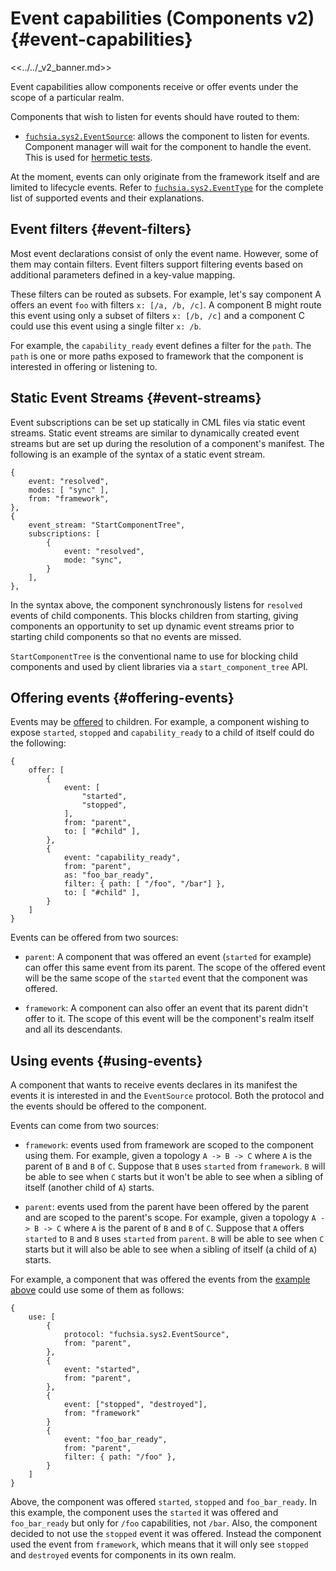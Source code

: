 # Event capabilities (Components v2) {#event-capabilities}

<<../../_v2_banner.md>>

Event capabilities allow components receive or offer events under the scope of a
particular realm.

Components that wish to listen for events should have routed to them:

-   [`fuchsia.sys2.EventSource`][event-source]: allows the
    component to listen for events. Component manager will wait
    for the component to handle the event. This is used for
    [hermetic tests][hermetic-tests].

At the moment, events can only originate from the framework itself and are
limited to lifecycle events. Refer to [`fuchsia.sys2.EventType`][event-type] for
the complete list of supported events and their explanations.

## Event filters {#event-filters}

Most event declarations consist of only the event name. However, some of them
may contain filters. Event filters support filtering events based on additional
parameters defined in a key-value mapping.

These filters can be routed as subsets. For example, let's say component A
offers an event `foo` with filters `x: [/a, /b, /c]`. A component B might route
this event using only a subset of filters `x: [/b, /c]` and a component C could
use this event using a single filter `x: /b`.

For example, the `capability_ready` event defines a filter for the `path`. The
`path` is one or more paths exposed to framework that the component is
interested in offering or listening to.

## Static Event Streams {#event-streams}

Event subscriptions can be set up statically in CML files via static event streams.
Static event streams are similar to dynamically created event streams but are set
up during the resolution of a component's manifest. The following is an example of the
syntax of a static event stream.

```json5
{
    event: "resolved",
    modes: [ "sync" ],
    from: "framework",
},
{
    event_stream: "StartComponentTree",
    subscriptions: [
        {
            event: "resolved",
            mode: "sync",
        }
    ],
},
```

In the syntax above, the component synchronously listens for `resolved` events of child
components. This blocks children from starting, giving components an opportunity to set
up dynamic event streams prior to starting child components so that no events are missed.

`StartComponentTree` is the conventional name to use for blocking child components and used
by client libraries via a `start_component_tree` API.

## Offering events {#offering-events}

Events may be [offered][routing-terminology] to children. For example, a
component wishing to expose `started`, `stopped` and `capability_ready` to a
child of itself could do the following:

```
{
    offer: [
        {
            event: [
                "started",
                "stopped",
            ],
            from: "parent",
            to: [ "#child" ],
        },
        {
            event: "capability_ready",
            from: "parent",
            as: "foo_bar_ready",
            filter: { path: [ "/foo", "/bar"] },
            to: [ "#child" ],
        }
    ]
}
```

Events can be offered from two sources:

-   `parent`: A component that was offered an event (`started` for example) can
    offer this same event from its parent. The scope of the offered event will
    be the same scope of the `started` event that the component was offered.

-   `framework`: A component can also offer an event that its parent didn't
    offer to it. The scope of this event will be the component's realm itself
    and all its descendants.

## Using events {#using-events}

A component that wants to receive events declares in its manifest the events it
is interested in and the `EventSource` protocol. Both the protocol and the
events should be offered to the component.

Events can come from two sources:

-   `framework`: events used from framework are scoped to the component using
    them. For example, given a topology `A -> B -> C` where `A` is the parent of
    `B` and `B` of `C`. Suppose that `B` uses `started` from `framework`. `B`
    will be able to see when `C` starts but it won't be able to see when a
    sibling of itself (another child of `A`) starts.

-   `parent`: events used from the parent have been offered by the parent and
    are scoped to the parent's scope. For example, given a topology `A -> B ->
    C` where `A` is the parent of `B` and `B` of `C`. Suppose that `A` offers
    `started` to `B` and `B` uses `started` from `parent`. `B` will be able to
    see when `C` starts but it will also be able to see when a sibling of itself
    (a child of `A`) starts.

For example, a component that was offered the events from the
[example above](#offering-events) could use some of them as follows:

```
{
    use: [
        {
            protocol: "fuchsia.sys2.EventSource",
            from: "parent",
        },
        {
            event: "started",
            from: "parent",
        },
        {
            event: ["stopped", "destroyed"],
            from: "framework"
        }
        {
            event: "foo_bar_ready",
            from: "parent",
            filter: { path: "/foo" },
        }
    ]
}
```

Above, the component was offered `started`, `stopped` and `foo_bar_ready`. In
this example, the component uses the `started` it was offered and
`foo_bar_ready` but only for `/foo` capabilities, not `/bar`. Also, the
component decided to not use the `stopped` event it was offered. Instead the
component used the event from `framework`, which means that it will only see
`stopped` and `destroyed` events for components in its own realm.

[hermetic-tests]: ../opaque_test.md
[event-source]: https://fuchsia.dev/reference/fidl/fuchsia.sys2#EventSource
[event-source]: https://fuchsia.dev/reference/fidl/fuchsia.sys2#EventSource
[event-type]: https://fuchsia.dev/reference/fidl/fuchsia.sys2#EventType
[routing-terminology]: ../component_manifests.md#routing-terminology
